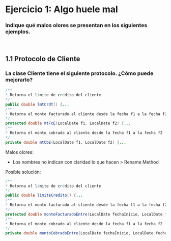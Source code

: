 # Ejercicio 1: Algo huele mal
### Indique qué malos olores se presentan en los siguientes ejemplos.​
​
## 1.1 Protocolo de Cliente
### La clase Cliente tiene el siguiente protocolo. ¿Cómo puede mejorarlo?

```java
/**
* Retorna el límite de crédito del cliente
*/
public double lmtCrdt() {...
/**
* Retorna el monto facturado al cliente desde la fecha f1 a la fecha f2
*/
protected double mtFcE(LocalDate f1, LocalDate f2) {...
/**
* Retorna el monto cobrado al cliente desde la fecha f1 a la fecha f2
*/
private double mtCbE(LocalDate f1, LocalDate f2) {...
```

Malos olores:

- Los nombres no indican con claridad lo que hacen > Rename Method

Posible solución:

```java
/**
* Retorna el límite de crédito del cliente
*/
public double limiteCredito() {...
/**
* Retorna el monto facturado al cliente desde la fecha f1 a la fecha f2
*/
protected double montoFacturadoEntre(LocalDate fechaInicio, LocalDate fechaFin) {...
/**
* Retorna el monto cobrado al cliente desde la fecha f1 a la fecha f2
*/
private double montoCobradoEntre(LocalDate fechaInicio, LocalDate fechaFin) {...
```